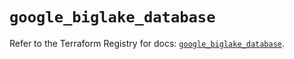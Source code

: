 # `google_biglake_database`

Refer to the Terraform Registry for docs: [`google_biglake_database`](https://registry.terraform.io/providers/hashicorp/google/6.41.0/docs/resources/biglake_database).
